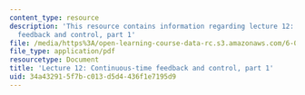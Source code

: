 ```yaml
---
content_type: resource
description: 'This resource contains information regarding lecture 12: continuous-time
  feedback and control, part 1'
file: /media/https%3A/open-learning-course-data-rc.s3.amazonaws.com/6-003-signals-and-systems-fall-2011/34a432915f7bc013d5d4436f1e7195d9_MIT6_003F11_lec12.pdf
file_type: application/pdf
resourcetype: Document
title: 'Lecture 12: Continuous-time feedback and control, part 1'
uid: 34a43291-5f7b-c013-d5d4-436f1e7195d9
---
```

